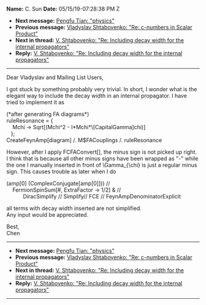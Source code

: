 **Name:** C. Sun
**Date:** 05/15/19-07:28:38 PM Z

  - **Next message:** [Pengfu Tian: "physics"](1504.html)
  - **Previous message:** [Vladyslav Shtabovenko: "Re: c-numbers in
    Scalar Product"](1502.html)
  - **Next in thread:** [V. Shtabovenko: "Re: Including decay width for
    the internal propagators"](1506.html)
  - **Reply:** [V. Shtabovenko: "Re: Including decay width for the
    internal propagators"](1506.html)

-----

Dear Vladyslav and Mailing List Users,  

I got stuck by something probably very trivial. In short, I wonder what
is the elegant way to include the decay width in an internal propagator.
I have tried to implement it as  

(\*after generating FA diagrams\*)  
ruleResonance = {  
    Mchi -\> Sqrt[(Mchi^2 -
I\*Mchi\*\\[CapitalGamma]chi)]  
   };  
CreateFeynAmp[diagram] /. M$FACouplings /. ruleResonance  

However, after I apply FCFAConvert[], the minus sign is not
picked up right. I think that is because all other minus signs have been
wrapped as "-" while the one I manually inserted in front of
\\Gamma\_{\\chi} is just a regular minus sign. This causes trouble as
later when I do  

(amp[0] (ComplexConjugate[amp[0]])) //  
    FermionSpinSum[\#, ExtraFactor -\> 1/2] & //  
           DiracSimplify // Simplify// FCE //
FeynAmpDenominatorExplicit  

all terms with decay width inserted are not simplified.  
Any input would be appreciated.  

Best,  
Chen  

-----

  - **Next message:** [Pengfu Tian: "physics"](1504.html)
  - **Previous message:** [Vladyslav Shtabovenko: "Re: c-numbers in
    Scalar Product"](1502.html)
  - **Next in thread:** [V. Shtabovenko: "Re: Including decay width for
    the internal propagators"](1506.html)
  - **Reply:** [V. Shtabovenko: "Re: Including decay width for the
    internal propagators"](1506.html)

-----

